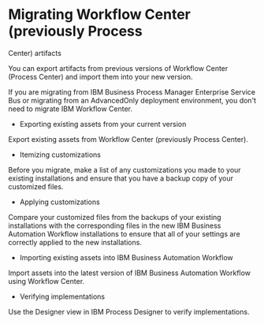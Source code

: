# Migrating Workflow Center (previously Process
Center) artifacts

You can export artifacts from previous versions of Workflow Center (Process Center) and import them into your
new version.

If you are migrating from IBM Business Process Manager
 Enterprise Service Bus or migrating from an AdvancedOnly deployment environment, you
don't need to migrate IBM Workflow
Center.

- Exporting existing assets from your current version

Export existing assets from Workflow Center (previously Process Center).
- Itemizing customizations

Before you migrate, make a list of any customizations you made to your existing installations and ensure that you have a backup copy of your customized files.
- Applying customizations

Compare your customized files from the backups of your existing installations with the corresponding files in the new IBM Business Automation Workflow installations to ensure that all of your settings are correctly applied to the new installations.
- Importing existing assets into IBM Business Automation Workflow

Import assets into the latest version of IBM Business Automation Workflow using Workflow Center.
- Verifying implementations

Use the Designer view in IBM Process Designer to verify implementations.